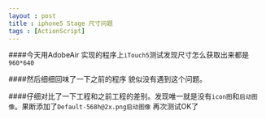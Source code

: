 ```yaml
---
layout : post
title : iphone5 Stage 尺寸问题
tags : [ActionScript]
---
```


####今天用AdobeAir 实现的程序上`iTouch5`测试发现尺寸怎么获取出来都是`960*640`

####然后细细回味了一下之前的程序 貌似没有遇到这个问题。

####仔细对比了一下工程和之前工程的差别。发现唯一就是没有`icon图`和`启动图像`。果断添加了`Default-568h@2x.png启动图像` 再次测试OK了
